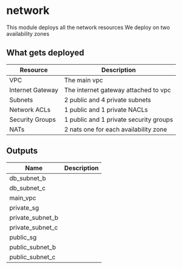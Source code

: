 # network
This module deploys all the network resources
We deploy on two availability zones

## What gets deployed
|Resource         | Description
|---              | ---
|VPC              | The main vpc
|Internet Gateway | The internet gateway attached to vpc
|Subnets          | 2 public and 4 private subnets
|Network ACLs     | 1 public and 1 private NACLs
|Security Groups  | 1 public and 1 private security groups
|NATs             | 2 nats one for each availability zone


## Outputs
| Name             | Description   |
| ------           | ------------- |
| db_subnet_b      |               |
| db_subnet_c      |               |
| main_vpc         |               |
| private_sg       |               |
| private_subnet_b |               |
| private_subnet_c |               |
| public_sg        |               |
| public_subnet_b  |               |
| public_subnet_c  |               |
